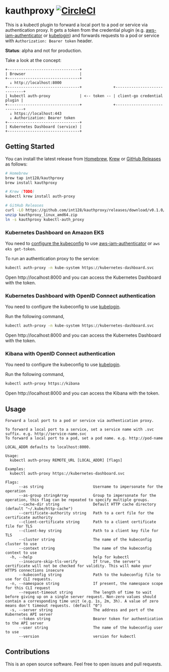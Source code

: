 # kauthproxy [![CircleCI](https://circleci.com/gh/int128/kauthproxy.svg?style=shield)](https://circleci.com/gh/int128/kauthproxy)

This is a kubectl plugin to forward a local port to a pod or service via authentication proxy.
It gets a token from the credential plugin (e.g. [aws-iam-authenticator](https://github.com/kubernetes-sigs/aws-iam-authenticator) or [kubelogin](https://github.com/int128/kubelogin)) and forwards requests to a pod or service with `Authorization: Bearer token` header.

**Status**: alpha and not for production.

Take a look at the concept:

```
+--------------------------------+
| Browser                        |
+--------------------------------+
  ↓ http://localhost:8000
+--------------------------------+              +-----------------------------+
| kubectl auth-proxy             | <-- token -- | client-go credential plugin |
+--------------------------------+              +-----------------------------+
  ↓ https://localhost:443
  ↓ Authorization: Bearer token
+--------------------------------+
| Kubernetes Dashboard (service) |
+--------------------------------+
```


## Getting Started

You can install the latest release from [Homebrew](https://brew.sh/), [Krew](https://github.com/kubernetes-sigs/krew) or [GitHub Releases](https://github.com/int128/kauthproxy/releases) as follows:

```sh
# Homebrew
brew tap int128/kauthproxy
brew install kauthproxy

# Krew (TODO)
kubectl krew install auth-proxy

# GitHub Releases
curl -LO https://github.com/int128/kauthproxy/releases/download/v0.1.0/kauthproxy_linux_amd64.zip
unzip kauthproxy_linux_amd64.zip
ln -s kauthproxy kubectl-auth_proxy
```


### Kubernetes Dashboard on Amazon EKS

You need to [configure the kubeconfig](https://docs.aws.amazon.com/eks/latest/userguide/create-kubeconfig.html) to use [aws-iam-authenticator](https://github.com/kubernetes-sigs/aws-iam-authenticator) or `aws eks get-token`.

To run an authentication proxy to the service:

```sh
kubectl auth-proxy -n kube-system https://kubernetes-dashboard.svc
```

Open http://localhost:8000 and you can access the Kubernetes Dashboard with the token.


### Kubernetes Dashboard with OpenID Connect authentication

You need to configure the kubeconfig to use [kubelogin](https://github.com/int128/kubelogin).

Run the following command,

```sh
kubectl auth-proxy -n kube-system https://kubernetes-dashboard.svc
```

Open http://localhost:8000 and you can access the Kubernetes Dashboard with the token.


### Kibana with OpenID Connect authentication

You need to configure the kubeconfig to use [kubelogin](https://github.com/int128/kubelogin).

Run the following command,

```sh
kubectl auth-proxy https://kibana
```

Open http://localhost:8000 and you can access the Kibana with the token.


## Usage

```
Forward a local port to a pod or service via authentication proxy.

To forward a local port to a service, set a service name with .svc suffix. e.g. http://service-name.svc
To forward a local port to a pod, set a pod name. e.g. http://pod-name

LOCAL_ADDR defaults to localhost:8000.

Usage:
  kubectl auth-proxy REMOTE_URL [LOCAL_ADDR] [flags]

Examples:
  kubectl auth-proxy https://kubernetes-dashboard.svc

Flags:
      --as string                      Username to impersonate for the operation
      --as-group stringArray           Group to impersonate for the operation, this flag can be repeated to specify multiple groups.
      --cache-dir string               Default HTTP cache directory (default "~/.kube/http-cache")
      --certificate-authority string   Path to a cert file for the certificate authority
      --client-certificate string      Path to a client certificate file for TLS
      --client-key string              Path to a client key file for TLS
      --cluster string                 The name of the kubeconfig cluster to use
      --context string                 The name of the kubeconfig context to use
  -h, --help                           help for kubectl
      --insecure-skip-tls-verify       If true, the server's certificate will not be checked for validity. This will make your HTTPS connections insecure
      --kubeconfig string              Path to the kubeconfig file to use for CLI requests.
  -n, --namespace string               If present, the namespace scope for this CLI request
      --request-timeout string         The length of time to wait before giving up on a single server request. Non-zero values should contain a corresponding time unit (e.g. 1s, 2m, 3h). A value of zero means don't timeout requests. (default "0")
  -s, --server string                  The address and port of the Kubernetes API server
      --token string                   Bearer token for authentication to the API server
      --user string                    The name of the kubeconfig user to use
      --version                        version for kubectl
```


## Contributions

This is an open source software.
Feel free to open issues and pull requests.
